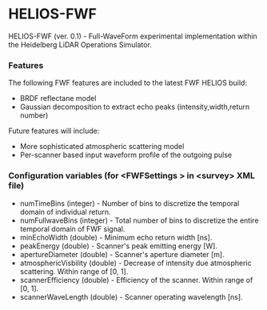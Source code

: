 # HELIOS-FWF
HELIOS-FWF (ver. 0.1) - Full-WaveForm experimental implementation within the Heidelberg LiDAR Operations Simulator.

### Features

The following FWF features are included to the latest FWF HELIOS build:
 - BRDF reflectane model
 - Gaussian decomposition to extract echo peaks (intensity,width,return number)
 
Future features will include:
 - More sophisticated atmospheric scattering model
 - Per-scanner based input waveform profile of the outgoing pulse
 
### Configuration variables (for \<FWFSettings \> in \<survey\> XML file)
 - numTimeBins (integer) - Number of bins to discretize the temporal domain of individual return.
 - numFullwaveBins (integer) - Total number of bins to discretize the entire temporal domain of FWF signal.
 - minEchoWidth (double) - Minimum echo return width [ns].
 - peakEnergy (double) - Scanner's peak emitting energy [W].
 - apertureDiameter (double) - Scanner's aperture diameter [m].
 - atmosphericVisbility (double) - Decrease of intensity due atmospheric scattering. Within range of [0, 1].
 - scannerEfficiency (double) - Efficiency of the scanner. Within range of [0, 1]. 
 - scannerWaveLength (double) - Scanner operating wavelength [ns].
